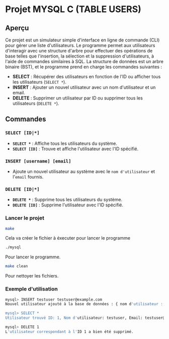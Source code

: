 # Projet MYSQL C (TABLE USERS)

## Aperçu

Ce projet est un simulateur simple d'interface en ligne de commande (CLI) pour gérer une liste d'utilisateurs. Le programme permet aux utilisateurs d'interagir avec une structure d'arbre pour effectuer des opérations de base telles que l'insertion, la sélection et la suppression d'utilisateurs, à l'aide de commandes similaires à SQL. La structure de données est un arbre binaire (BST), et le programme prend en charge les commandes suivantes :

- **SELECT** : Récupérer des utilisateurs en fonction de l'ID ou afficher tous les utilisateurs (`SELECT *`).
- **INSERT** : Ajouter un nouvel utilisateur avec un nom d'utilisateur et un email.
- **DELETE** : Supprimer un utilisateur par ID ou supprimer tous les utilisateurs (`DELETE *`).

## Commandes

### `SELECT [ID|*]`
- **`SELECT *`** : Affiche tous les utilisateurs du système.
- **`SELECT [ID]`** : Trouve et affiche l'utilisateur avec l'ID spécifié.

### `INSERT [username] [email]`
- Ajoute un nouvel utilisateur au système avec le `nom d'utilisateur` et l'`email` fournis.

### `DELETE [ID|*]`
- **`DELETE *`** : Supprime tous les utilisateurs du système.
- **`DELETE [ID]`** : Supprime l'utilisateur avec l'ID spécifié.



### Lancer le projet
```bash
make
```
Cela va créer le fichier à éxecuter pour lancer le programme
```bash
./mysql
```
Pour lancer le programme.
```bash
make clean
```
Pour nettoyer les fichiers.

### Exemple d'utilisation

```bash
mysql> INSERT testuser testuser@example.com
Nouvel utilisateur ajouté à la base de données : { nom d'utilisateur : "testuser", e-mail: "testuser@example.com" }

mysql> SELECT *
Utilisateur trouvé ID: 1, Nom d'utilisateur: testuser, Email: testuser@example.com

mysql> DELETE 1
L'utilisateur correspondant à l'ID 1 a bien été supprimé.
